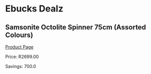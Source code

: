 
# Ebucks Dealz
## Samsonite Octolite Spinner 75cm (Assorted Colours)
[Product Page](https://www.ebucks.com/web/shop/productSelected.do?prodId=1074809456&catId=1158501552)

Price: R2699.00

Savings: 700.0


	